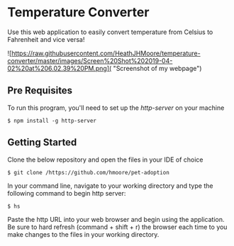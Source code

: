 # Temperature Converter

Use this web application to easily convert temperature from Celsius to Fahrenheit and vice versa!

![https://raw.githubusercontent.com/HeathJHMoore/temperature-converter/master/images/Screen%20Shot%202019-04-02%20at%206.02.39%20PM.png]( "Screenshot of my webpage")


## Pre Requisites
To run this program, you'll need to set up the _http-server_ on your machine

```
$ npm install -g http-server
```

## Getting Started

Clone the below repository and open the files in your IDE of choice
```
$ git clone /https://github.com/hmoore/pet-adoption
```

In your command line, navigate to your working directory and type the following command to begin http server:
```
$ hs
```

Paste the http URL into your web browser and begin using the application. Be sure to hard refresh (command + shift + r) the browser each time to you make changes to the files in your working directory.
